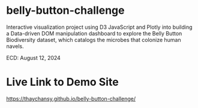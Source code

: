 # belly-button-challenge
Interactive visualization project using D3 JavaScript and Plotly into building a Data-driven DOM manipulation dashboard to explore the Belly Button Biodiversity dataset, which catalogs the microbes that colonize human navels.

ECD: August 12, 2024

# Live Link to Demo Site
https://thaychansy.github.io/belly-button-challenge/

